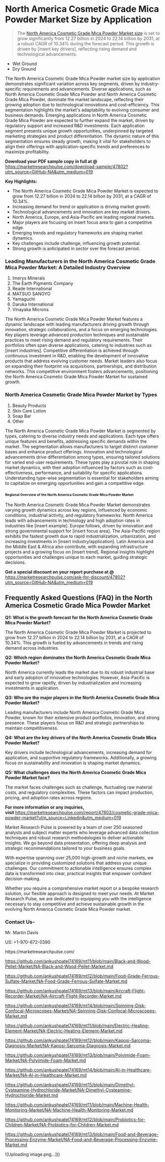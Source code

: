 <h1>North America Cosmetic Grade Mica Powder Market&nbsp;Size by Application</h1><blockquote><p>The <a href="https://marketresearchpulse.com/download-sample/47802?utm_source=GitHub-NA&amp;utm_medium=019">North America Cosmetic Grade Mica Powder Market size</a> is set to grow significantly from 12.27 billion in 2024 to 22.14 billion by 2031, at a robust CAGR of 10.34% during the forecast period. This growth is driven by [insert key drivers], reflecting rising demand and technological advancements.</p></blockquote><ul><li>Wet Ground <li> Dry Ground</li></ul><p>The North America Cosmetic Grade Mica Powder market size by application demonstrates significant variation across key segments, driven by industry-specific requirements and advancements. Diverse applications, such as North America Cosmetic Grade Mica Powder and North America Cosmetic Grade Mica Powder, dominate the market landscape, reflecting their growing adoption due to technological innovations and cost-efficiency. This segmentation highlights the market's adaptability to evolving consumer and business demands. Emerging applications in North America Cosmetic Grade Mica Powder are expected to further expand the market, driven by regulatory support and increased R&D investments. Each application segment presents unique growth opportunities, underpinned by targeted marketing strategies and product differentiation. The dynamic nature of this segmentation ensures steady growth, making it vital for stakeholders to align their offerings with application-specific trends and preferences to maximize profitability.</p><p><strong>Download your PDF sample copy in full at @ </strong><a href="https://marketresearchpulse.com/download-sample/47802?utm_source=GitHub-NA&amp;utm_medium=019">https://marketresearchpulse.com/download-sample/47802?utm_source=GitHub-NA&amp;utm_medium=019</a></p><p><strong>Key Highlights: </strong></p><ul><li>The North America Cosmetic Grade Mica Powder Market is expected to grow from 12.27 billion in 2024 to 22.14 billion by 2031, at a CAGR of 10.34%.</li><li>Increasing demand for trend or application is driving market growth.</li><li>Technological advancements and innovation are key market drivers.</li><li>North America, Europe, and Asia-Pacific are leading regional markets.</li><li>Major players are focusing on insert focus area to gain a competitive edge.</li><li>Emerging trends and regulatory frameworks are shaping market dynamics.</li><li>Key challenges include challenge, influencing growth potential.</li><li>Strong growth is anticipated in sector over the forecast period.</li></ul><h3>Leading Manufacturers in the North America Cosmetic Grade Mica Powder Market: A Detailed Industry Overview</h3><ol><li>Imerys Minerals</li><li>The Earth Pigments Company</li><li>Reade International</li><li>MATSUO SANGYO</li><li>Yamaguchi</li><li>Daruka International</li><li>Vinayaka Microns</li></ol><div class="flex max-w-full flex-col flex-grow"><div class="min-h-8 text-message flex w-full flex-col items-end gap-2 whitespace-normal break-words [.text-message+&amp;]:mt-5" dir="auto" data-message-author-role="assistant" data-message-id="fd8432e4-4910-450d-b182-61b7bfb0a01f" data-message-model-slug="gpt-4o"><div class="flex w-full flex-col gap-1 empty:hidden first:pt-[3px]"><div class="markdown prose w-full break-words dark:prose-invert light"><p>The North America Cosmetic Grade Mica Powder Market features a dynamic landscape with leading manufacturers driving growth through innovation, strategic collaborations, and a focus on emerging technologies. Key players leverage advanced production techniques and sustainable practices to meet rising demand and regulatory requirements. Their portfolios often span diverse applications, catering to industries such as [insert industries]. Competitive differentiation is achieved through continuous investment in R&amp;D, enabling the development of innovative products that address evolving customer needs. Market leaders also focus on expanding their footprint via acquisitions, partnerships, and distribution networks. This competitive environment fosters advancements, positioning the North America Cosmetic Grade Mica Powder Market for sustained growth.</p></div></div></div></div><h3>North America Cosmetic Grade Mica Powder Market by Types</h3><ol><li>Beauty Products <li> Skin Care Lotion <li> Soap Bar <li> Other</li></ol><div class="flex max-w-full flex-col flex-grow"><div class="min-h-8 text-message flex w-full flex-col items-end gap-2 whitespace-normal break-words [.text-message+&amp;]:mt-5" dir="auto" data-message-author-role="assistant" data-message-id="084470be-0bb7-4664-bddf-5156b4f41249" data-message-model-slug="gpt-4o-mini"><div class="flex w-full flex-col gap-1 empty:hidden first:pt-[3px]"><div class="markdown prose w-full break-words dark:prose-invert light"><p>The North America Cosmetic Grade Mica Powder Market is segmented by types, catering to diverse industry needs and applications. Each type offers unique features and benefits, addressing specific demands within the market. The segmentation allows manufacturers to target distinct customer bases and enhance product offerings. Innovation and technological advancements drive differentiation among types, ensuring tailored solutions for varied end-user requirements. These types play a pivotal role in shaping market dynamics, with their adoption influenced by factors such as cost-effectiveness, performance, and suitability for specific applications. Understanding type-wise segmentation is essential for stakeholders aiming to capitalize on emerging opportunities and gain a competitive edge.</p></div></div></div></div><h3><span style="font-size: 11px;">Regional Overview of the North America Cosmetic Grade Mica Powder Market</span></h3><div class="flex max-w-full flex-col flex-grow"><div class="min-h-8 text-message flex w-full flex-col items-end gap-2 whitespace-normal break-words [.text-message+&amp;]:mt-5" dir="auto" data-message-author-role="assistant" data-message-id="e9038762-ce64-4e30-91c9-9bd413514231" data-message-model-slug="gpt-4o-mini"><div class="flex w-full flex-col gap-1 empty:hidden first:pt-[3px]"><div class="markdown prose w-full break-words dark:prose-invert light"><p>The North America Cosmetic Grade Mica Powder Market demonstrates varying growth dynamics across key regions, influenced by economic conditions, industrial activity, and regulatory frameworks. North America leads with advancements in technology and high adoption rates in industries like [insert example]. Europe follows, driven by innovation and strong governmental support for [insert focus area]. The Asia-Pacific region exhibits the fastest growth due to rapid industrialization, urbanization, and increasing investments in [insert industry/application]. Latin America and the Middle East &amp; Africa also contribute, with expanding infrastructure projects and a growing focus on [insert trend]. Regional insights highlight opportunities and challenges unique to each market, guiding strategic decisions.</p></div></div></div></div><p><strong>Get a special discount on your report purchase at @ </strong><a href="https://marketresearchpulse.com/ask-for-discount/47802?utm_source=GitHub-NA&amp;utm_medium=019">https://marketresearchpulse.com/ask-for-discount/47802?utm_source=GitHub-NA&amp;utm_medium=019</a></p><h2>Frequently Asked Questions (FAQ) in the North America Cosmetic Grade Mica Powder Market</h2><p><strong>Q1: What is the growth forecast for the North America Cosmetic Grade Mica Powder Market?</strong></p><p>The North America Cosmetic Grade Mica Powder Market is projected to grow from 12.27 billion in 2024 to 22.14 billion by 2031, at a CAGR of 10.34%. This growth is fueled by advancements in trends and rising demand across industries.</p><p><strong>Q2: Which region dominates the North America Cosmetic Grade Mica Powder Market?</strong></p><p>North America currently leads the market due to its robust industrial base and early adoption of innovative technologies. However, Asia-Pacific is expected to grow rapidly, driven by industrialization and increasing investments in application.</p><p><strong>Q3: Who are the major players in the North America Cosmetic Grade Mica Powder Market?</strong></p><p>Leading manufacturers include North America Cosmetic Grade Mica Powder, known for their extensive product portfolios, innovation, and strong presence. These players focus on R&amp;D and strategic partnerships to maintain competitiveness.</p><p><strong>Q4: What are the key drivers of the North America Cosmetic Grade Mica Powder Market?</strong></p><p>Key drivers include technological advancements, increasing demand for application, and supportive regulatory frameworks. Additionally, a growing focus on sustainability and innovation is shaping market dynamics.</p><p><strong>Q5: What challenges does the North America Cosmetic Grade Mica Powder Market face?</strong></p><p>The market faces challenges such as challenge, fluctuating raw material costs, and regulatory complexities. These factors can impact production, pricing, and adoption rates across regions.</p><p><strong>For more information or any inquiries, visit&nbsp;</strong><a href="https://marketresearchpulse.com/report/47802/cosmetic-grade-mica-powder-market?utm_source=Linkedin&utm_medium=019">https://marketresearchpulse.com/report/47802/cosmetic-grade-mica-powder-market?utm_source=Linkedin&utm_medium=019</a></p><p>Market Research Pulse is powered by a team of over 250 seasoned analysts and subject matter experts who leverage advanced data collection techniques and robust research methodologies to deliver actionable insights. We go beyond data presentation, offering deep analysis and strategic recommendations tailored to your business goals.</p><p>With expertise spanning over 25,000 high-growth and niche markets, we specialize in providing customized solutions that address your unique challenges. Our commitment to actionable intelligence ensures complex data is transformed into clear, practical insights that empower confident decision-making.</p><p>Whether you require a comprehensive market report or a bespoke research solution, our flexible approach is designed to meet your needs. At Market Research Pulse, we are dedicated to equipping you with the intelligence necessary to stay competitive and achieve sustainable growth in the evolving North America Cosmetic Grade Mica Powder market.</p><h3><strong>Contact Us-</strong></h3><p>Mr. Martin Davis</p><p>US: +1-970-672-0390</p><p>https://marketresearchpulse.com/</p><p><a href="https://github.com/ankushpatel74169/mt11/blob/main/Black-and-Wood-Pellet-Market/NA-Black-and-Wood-Pellet-Market.md">https://github.com/ankushpatel74169/mt11/blob/main/Black-and-Wood-Pellet-Market/NA-Black-and-Wood-Pellet-Market.md</a></p><p><a href="https://github.com/ankushpatel74169/mt12/blob/main/Food-Grade-Ferrous-Sulfate-Market/NA-Food-Grade-Ferrous-Sulfate-Market.md">https://github.com/ankushpatel74169/mt12/blob/main/Food-Grade-Ferrous-Sulfate-Market/NA-Food-Grade-Ferrous-Sulfate-Market.md</a></p><p><a href="https://github.com/ankushpatel74169/mt13/blob/main/Aircraft-Flight-Recorder-Market/NA-Aircraft-Flight-Recorder-Market.md">https://github.com/ankushpatel74169/mt13/blob/main/Aircraft-Flight-Recorder-Market/NA-Aircraft-Flight-Recorder-Market.md</a></p><p><a href="https://github.com/ankushpatel74169/mt14/blob/main/Spinning-Disk-Confocal-Microscopes-Market/NA-Spinning-Disk-Confocal-Microscopes-Market.md">https://github.com/ankushpatel74169/mt14/blob/main/Spinning-Disk-Confocal-Microscopes-Market/NA-Spinning-Disk-Confocal-Microscopes-Market.md</a></p><p><a href="https://github.com/ankushpatel74169/mt11/blob/main/Electric-Heating-Element-Market/NA-Electric-Heating-Element-Market.md">https://github.com/ankushpatel74169/mt11/blob/main/Electric-Heating-Element-Market/NA-Electric-Heating-Element-Market.md</a></p><p><a href="https://github.com/ankushpatel74169/mt12/blob/main/Kaposi-Sarcoma-Diagnosis-Market/NA-Kaposi-Sarcoma-Diagnosis-Market.md">https://github.com/ankushpatel74169/mt12/blob/main/Kaposi-Sarcoma-Diagnosis-Market/NA-Kaposi-Sarcoma-Diagnosis-Market.md</a></p><p><a href="https://github.com/ankushpatel74169/mt13/blob/main/Polyimide-Foam-Market/NA-Polyimide-Foam-Market.md">https://github.com/ankushpatel74169/mt13/blob/main/Polyimide-Foam-Market/NA-Polyimide-Foam-Market.md</a></p><p><a href="https://github.com/ankushpatel74169/mt14/blob/main/AI-in-Healthcare-Market/NA-AI-in-Healthcare-Market.md">https://github.com/ankushpatel74169/mt14/blob/main/AI-in-Healthcare-Market/NA-AI-in-Healthcare-Market.md</a></p><p><a href="https://github.com/ankushpatel74169/mt15/blob/main/Dimethyl-Cysteamine-Hydrochloride-Market/NA-Dimethyl-Cysteamine-Hydrochloride-Market.md">https://github.com/ankushpatel74169/mt15/blob/main/Dimethyl-Cysteamine-Hydrochloride-Market/NA-Dimethyl-Cysteamine-Hydrochloride-Market.md</a></p><p><a href="https://github.com/ankushpatel74169/mt11/blob/main/Machine-Health-Monitoring-Market/NA-Machine-Health-Monitoring-Market.md">https://github.com/ankushpatel74169/mt11/blob/main/Machine-Health-Monitoring-Market/NA-Machine-Health-Monitoring-Market.md</a></p><p><a href="https://github.com/ankushpatel74169/mt12/blob/main/Probiotics-for-Children-Market/NA-Probiotics-for-Children-Market.md">https://github.com/ankushpatel74169/mt12/blob/main/Probiotics-for-Children-Market/NA-Probiotics-for-Children-Market.md</a></p><p><a href="https://github.com/ankushpatel74169/mt13/blob/main/Food-and-Beverage-Processing-Enzyme-Market/NA-Food-and-Beverage-Processing-Enzyme-Market.md">https://github.com/ankushpatel74169/mt13/blob/main/Food-and-Beverage-Processing-Enzyme-Market/NA-Food-and-Beverage-Processing-Enzyme-Market.md</a></p>
![Uploading image.png…]()

